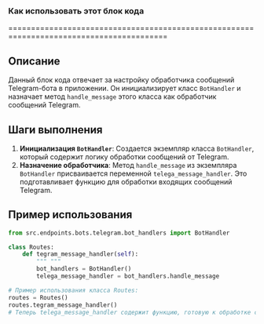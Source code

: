 ### **Как использовать этот блок кода**

=========================================================================================

Описание
-------------------------
Данный блок кода отвечает за настройку обработчика сообщений Telegram-бота в приложении. Он инициализирует класс `BotHandler` и назначает метод `handle_message` этого класса как обработчик сообщений Telegram.

Шаги выполнения
-------------------------
1. **Инициализация `BotHandler`**: Создается экземпляр класса `BotHandler`, который содержит логику обработки сообщений от Telegram.
2. **Назначение обработчика**: Метод `handle_message` из экземпляра `BotHandler` присваивается переменной `telega_message_handler`. Это подготавливает функцию для обработки входящих сообщений Telegram.

Пример использования
-------------------------

```python
from src.endpoints.bots.telegram.bot_handlers import BotHandler

class Routes:
    def tegram_message_handler(self):
        """ """
        bot_handlers = BotHandler()
        telega_message_handler = bot_handlers.handle_message

# Пример использования класса Routes:
routes = Routes()
routes.tegram_message_handler()
# Теперь telega_message_handler содержит функцию, готовую к обработке сообщений Telegram.
```